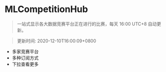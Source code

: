# MLCompetitionHub

> 一站式显示各大数据竞赛平台正在进行的比赛，每天 16:00 UTC+8 自动更新。
  
> 更新时间: 2020-12-10T16:00:09+0800 

* 多家竞赛平台
* 多种订阅方式
* 下拉查看更多